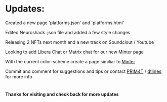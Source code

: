 # Updates:
 
 Created a new page 'platforms.json' and 'platforms.html'
 
 Edited Neuroshack .json file and added a few style changes
 
 Releasing 2 NFTs next month and a new track on Soundclout / Youtube
 
 Looking to add Libera Chat or Matrix chat for our new Minter page
 
 With the current color-scheme create a page similiar to [Minter](https://prim4t.github.io/neuroshack/Minter/index)
 
 Commit and comment for suggestions and tips or contact [PRIM4T](https://primat.art) / [dtlines](https://www.github.com/dtlines) for more info
 
 #
 
 #
 
 #### Thanks for visiting and check back for more updates


